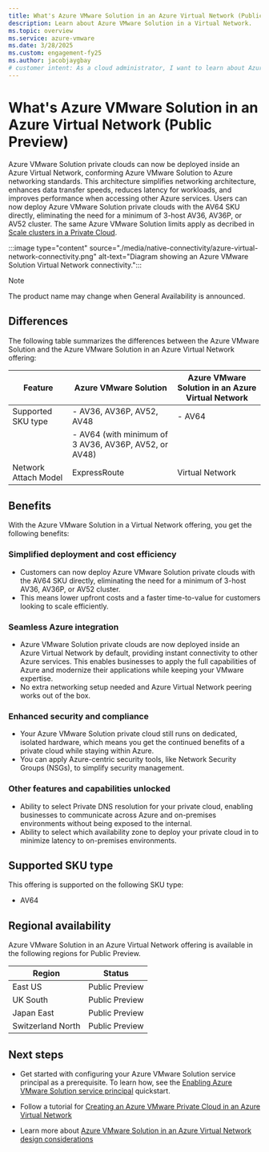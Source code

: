 ```yaml
---
title: What's Azure VMware Solution in an Azure Virtual Network (Public Preview) 
description: Learn about Azure VMware Solution in a Virtual Network.
ms.topic: overview
ms.service: azure-vmware
ms.date: 3/28/2025
ms.custom: engagement-fy25
ms.author: jacobjaygbay
# customer intent: As a cloud administrator, I want to learn about Azure VMware Solution in a Virtual Network so that I can understand the features and benefits of this offering.
---
```


# What's Azure VMware Solution in an Azure Virtual Network (Public Preview) 

Azure VMware Solution private clouds can now be deployed inside an Azure Virtual Network, conforming Azure VMware Solution to Azure networking standards. This architecture simplifies networking architecture, enhances data transfer speeds, reduces latency for workloads, and improves performance when accessing other Azure services. Users can now deploy Azure VMware Solution private clouds with the AV64 SKU directly, eliminating the need for a minimum of 3-host AV36, AV36P, or AV52 cluster. The same Azure VMware Solution limits apply as decribed in [Scale clusters in a Private Cloud](tutorial-scale-private-cloud.md).

:::image type="content" source="./media/native-connectivity/azure-virtual-network-connectivity.png" alt-text="Diagram showing an Azure VMware Solution Virtual Network connectivity."::: 

> [!NOTE]
> The product name may change when General Availability is announced.

## Differences

The following table summarizes the differences between the Azure VMware Solution and the Azure VMware Solution in an Azure Virtual Network offering:

| Feature               | Azure VMware Solution                          | Azure VMware Solution in an Azure Virtual Network |
|-----------------------|-----------------------------------------------|--------------------------------------------------|
| Supported SKU type    | - AV36, AV36P, AV52, AV48                     | - AV64                                           |
|                       | - AV64 (with minimum of 3 AV36, AV36P, AV52, or AV48) |                                                  |
| Network Attach Model  | ExpressRoute                                  | Virtual Network                                  |

## Benefits
With the Azure VMware Solution in a Virtual Network offering, you get the following benefits: 

### Simplified deployment and cost efficiency 
- Customers can now deploy Azure VMware Solution private clouds with the AV64 SKU directly, eliminating the need for a minimum of 3-host AV36, AV36P, or AV52 cluster. 
- This means lower upfront costs and a faster time-to-value for customers looking to scale efficiently. 

### Seamless Azure integration 
- Azure VMware Solution private clouds are now deployed inside an Azure Virtual Network by default, providing instant connectivity to other Azure services. This enables businesses to apply the full capabilities of Azure and modernize their applications while keeping your VMware expertise. 
- No extra networking setup needed and Azure Virtual Network peering works out of the box. 

### Enhanced security and compliance 
- Your Azure VMware Solution private cloud still runs on dedicated, isolated hardware, which means you get the continued benefits of a private cloud while staying within Azure. 
- You can apply Azure-centric security tools, like Network Security Groups (NSGs), to simplify security management. 

### Other features and capabilities unlocked 
- Ability to select Private DNS resolution for your private cloud, enabling businesses to communicate across Azure and on-premises environments without being exposed to the internal.  
- Ability to select which availability zone to deploy your private cloud in to minimize latency to on-premises environments. 

## Supported SKU type

This offering is supported on the following SKU type:
- AV64

## Regional availability

Azure VMware Solution in an Azure Virtual Network offering is available in the following regions for Public Preview.

| Region | Status |
|--------|--------|
| East US | Public Preview |
| UK South | Public Preview |
| Japan East | Public Preview |
| Switzerland North | Public Preview |

## Next steps

- Get started with configuring your Azure VMware Solution service principal as a prerequisite. To learn how, see the [Enabling Azure VMware Solution service principal](native-first-party-principle-security.md) quickstart.
  
- Follow a tutorial for [Creating an Azure VMware Private Cloud in an Azure Virtual Network](native-create-azure-vmware-virtual-network-private-cloud.md)

- Learn more about [Azure VMware Solution in an Azure Virtual Network design considerations](native-network-design-consideration.md)
